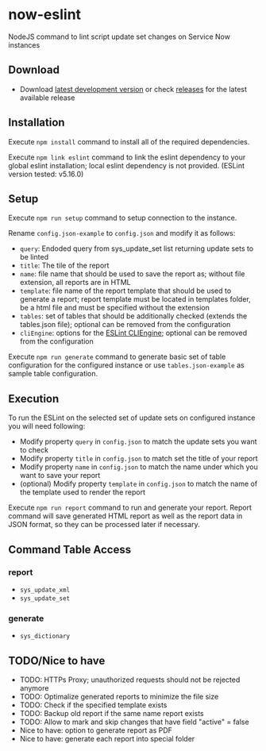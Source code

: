 # now-eslint
NodeJS command to lint script update set changes on Service Now instances

## Download

- Download [latest development version](https://github.com/hrax/now-eslint/archive/master.zip) or check [releases](https://github.com/hrax/now-eslint/releases) for the latest available release

## Installation

Execute `npm install` command to install all of the required dependencies.

Execute `npm link eslint` command to link the eslint dependency to your global eslint installation; local eslint dependency is not provided. (ESLint version tested: v5.16.0)

## Setup

Execute `npm run setup` command to setup connection to the instance.

Rename `config.json-example` to `config.json` and modify it as follows:
- `query`: Endoded query from sys_update_set list returning update sets to be linted
- `title`: The tile of the report
- `name`: file name that should be used to save the report as; without file extension, all reports are in HTML
- `template`: file name of the report template that should be used to generate a report; report template must be located in templates folder, be a html file and must be specified without the extension
- `tables`: set of tables that should be additionally checked (extends the tables.json file); optional can be removed from the configuration
- `cliEngine`: options for the [ESLint CLIEngine](https://eslint.org/docs/developer-guide/nodejs-api#cliengine); optional can be removed from the configuration

Execute `npm run generate` command to generate basic set of table configuration for the configured instance or use `tables.json-example` as sample table configuration.

## Execution

To run the ESLint on the selected set of update sets on configured instance you will need following:
- Modify property `query` in `config.json` to match the update sets you want to check
- Modify property `title` in `config.json` to match set the title of your report
- Modify property `name` in `config.json` to match the name under which you want to save your report
- (optional) Modify property `template` in `config.json` to match the name of the template used to render the report

Execute `npm run report` command to run and generate your report. Report command will save generated HTML report as well as the report data in JSON format, so they can be processed later if necessary.

## Command Table Access

### report

- `sys_update_xml`
- `sys_update_set`

### generate

- `sys_dictionary`

## TODO/Nice to have

- TODO: HTTPs Proxy; unauthorized requests should not be rejected anymore
- TODO: Optimalize generated reports to minimize the file size
- TODO: Check if the specified template exists
- TODO: Backup old report if the same name report exists
- TODO: Allow to mark and skip changes that have field "active" = false
- Nice to have: option to generate report as PDF
- Nice to have: generate each report into special folder
